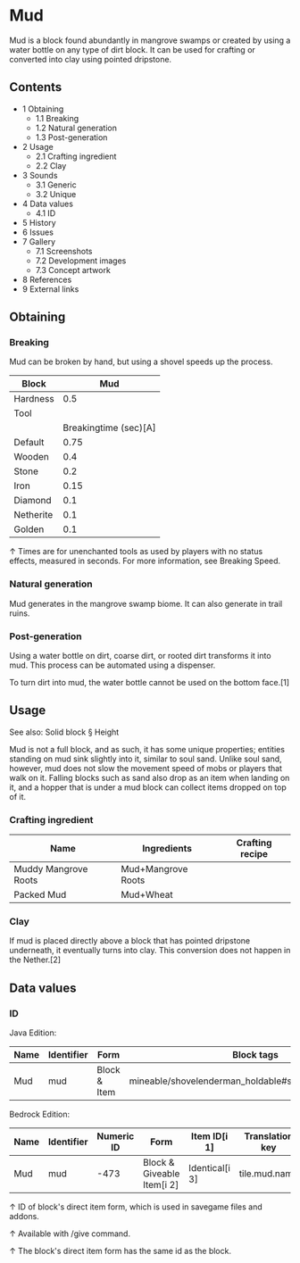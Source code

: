 # Mud
Mud is a block found abundantly in mangrove swamps or created by using a water bottle on any type of dirt block. It can be used for crafting or converted into clay using pointed dripstone.

## Contents
- 1 Obtaining
	- 1.1 Breaking
	- 1.2 Natural generation
	- 1.3 Post-generation
- 2 Usage
	- 2.1 Crafting ingredient
	- 2.2 Clay
- 3 Sounds
	- 3.1 Generic
	- 3.2 Unique
- 4 Data values
	- 4.1 ID
- 5 History
- 6 Issues
- 7 Gallery
	- 7.1 Screenshots
	- 7.2 Development images
	- 7.3 Concept artwork
- 8 References
- 9 External links

## Obtaining
### Breaking
Mud can be broken by hand, but using a shovel speeds up the process.

| Block     | Mud                   |
|-----------|-----------------------|
| Hardness  | 0.5                   |
| Tool      |                       |
|           | Breakingtime (sec)[A] |
| Default   | 0.75                  |
| Wooden    | 0.4                   |
| Stone     | 0.2                   |
| Iron      | 0.15                  |
| Diamond   | 0.1                   |
| Netherite | 0.1                   |
| Golden    | 0.1                   |


↑ Times are for unenchanted tools as used by players with no status effects, measured in seconds. For more information, see Breaking Speed.


### Natural generation
Mud generates in the mangrove swamp biome. It can also generate in trail ruins.


### Post-generation
Using a water bottle on dirt, coarse dirt, or rooted dirt transforms it into mud. This process can be automated using a dispenser.

To turn dirt into mud, the water bottle cannot be used on the bottom face.[1]

## Usage
See also: Solid block § Height

Mud is not a full block, and as such, it has some unique properties; entities standing on mud sink slightly into it, similar to soul sand. Unlike soul sand, however, mud does not slow the movement speed of mobs or players that walk on it. Falling blocks such as sand also drop as an item when landing on it, and a hopper that is under a mud block can collect items dropped on top of it.

### Crafting ingredient
| Name                 | Ingredients        | Crafting recipe |
|----------------------|--------------------|-----------------|
| Muddy Mangrove Roots | Mud+Mangrove Roots |                 |
| Packed Mud           | Mud+Wheat          |                 |

### Clay
If mud is placed directly above a block that has pointed dripstone underneath, it eventually turns into clay. This conversion does not happen in the Nether.[2]

## Data values
### ID
Java Edition:

| Name | Identifier | Form         | Block tags                                              | Translation key     |
|------|------------|--------------|---------------------------------------------------------|---------------------|
| Mud  | mud        | Block & Item | mineable/shovelenderman_holdable#sniffer_diggable_block | block.minecraft.mud |

Bedrock Edition:

| Name | Identifier | Numeric ID | Form                       | Item ID[i 1]   | Translation key |
|------|------------|------------|----------------------------|----------------|-----------------|
| Mud  | mud        | -473       | Block & Giveable Item[i 2] | Identical[i 3] | tile.mud.name   |


↑ ID of block's direct item form, which is used in savegame files and addons.

↑ Available with /give command.

↑ The block's direct item form has the same id as the block.


